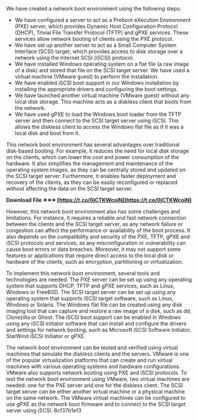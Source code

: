 
 
We have created a network boot environment using the following steps:
 
- We have configured a server to act as a Preboot eXecution Environment (PXE) server, which provides Dynamic Host Configuration Protocol (DHCP), Trivial File Transfer Protocol (TFTP) and gPXE services. These services allow network booting of clients using the PXE protocol.
- We have set up another server to act as a Small Computer System Interface (SCSI) target, which provides access to disk storage over a network using the Internet SCSI (iSCSI) protocol.
- We have installed Windows operating system on a flat file (a raw image of a disk) and stored that file on the SCSI target server. We have used a virtual machine (VMware guest) to perform the installation.
- We have enabled iSCSI boot support in our Windows installation by installing the appropriate drivers and configuring the boot settings.
- We have launched another virtual machine (VMware guest) without any local disk storage. This machine acts as a diskless client that boots from the network.
- We have used gPXE to load the Windows boot loader from the TFTP server and then connect to the SCSI target server using iSCSI. This allows the diskless client to access the Windows flat file as if it was a local disk and boot from it.

This network boot environment has several advantages over traditional disk-based booting. For example, it reduces the need for local disk storage on the clients, which can lower the cost and power consumption of the hardware. It also simplifies the management and maintenance of the operating system images, as they can be centrally stored and updated on the SCSI target server. Furthermore, it enables faster deployment and recovery of the clients, as they can be easily reconfigured or replaced without affecting the data on the SCSI target server.
 
**Download File ✶✶✶ [https://t.co/0jCTKWcoiN](https://t.co/0jCTKWcoiN)**


 
However, this network boot environment also has some challenges and limitations. For instance, it requires a reliable and fast network connection between the clients and the SCSI target server, as any network failure or congestion can affect the performance or availability of the boot process. It also depends on the compatibility and security of the PXE, TFTP, gPXE and iSCSI protocols and services, as any misconfiguration or vulnerability can cause boot errors or data breaches. Moreover, it may not support some features or applications that require direct access to the local disk or hardware of the clients, such as encryption, partitioning or virtualization.
  
To implement this network boot environment, several tools and technologies are needed. The PXE server can be set up using any operating system that supports DHCP, TFTP and gPXE services, such as Linux, Windows or FreeBSD. The SCSI target server can be set up using any operating system that supports iSCSI target software, such as Linux, Windows or Solaris. The Windows flat file can be created using any disk imaging tool that can capture and restore a raw image of a disk, such as dd, Clonezilla or Ghost. The iSCSI boot support can be enabled in Windows using any iSCSI initiator software that can install and configure the drivers and settings for network booting, such as Microsoft iSCSI Software Initiator, StarWind iSCSI Initiator or gPXE.
 
The network boot environment can be tested and verified using virtual machines that simulate the diskless clients and the servers. VMware is one of the popular virtualization platforms that can create and run virtual machines with various operating systems and hardware configurations. VMware also supports network booting using PXE and iSCSI protocols. To test the network boot environment using VMware, two virtual machines are needed: one for the PXE server and one for the diskless client. The SCSI target server can be either another virtual machine or a physical machine on the same network. The VMware virtual machines can be configured to use gPXE as the network boot firmware and to connect to the SCSI target server using iSCSI.
 8cf37b1e13
 
